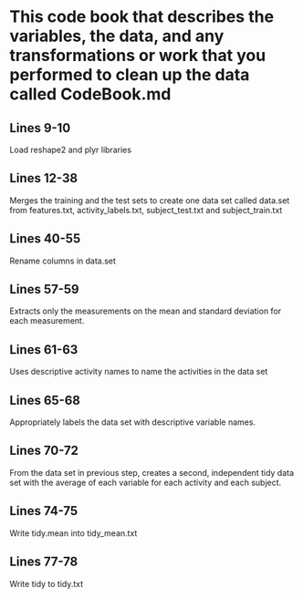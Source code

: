 # This code book that describes the variables, the data, and any transformations or work that you performed to clean up the data called CodeBook.md

## Lines 9-10
Load reshape2 and plyr libraries

## Lines 12-38
Merges the training and the test sets to create one data set called data.set from features.txt, activity_labels.txt, subject_test.txt and subject_train.txt

## Lines 40-55 
Rename columns in data.set

## Lines 57-59 
Extracts only the measurements on the mean and standard deviation for each measurement. 


## Lines 61-63 
Uses descriptive activity names to name the activities in the data set

## Lines 65-68 
Appropriately labels the data set with descriptive variable names. 


## Lines 70-72 
From the data set in previous step, creates a second, independent tidy data set with the average of each variable for each activity and each subject.


## Lines 74-75 
Write tidy.mean into tidy_mean.txt

## Lines 77-78 
Write tidy to tidy.txt